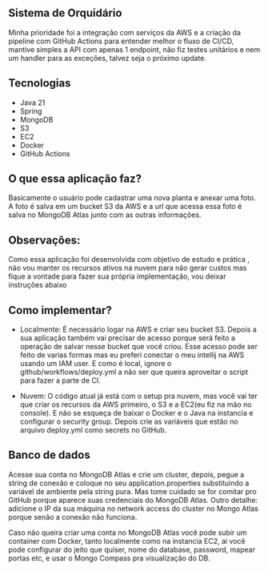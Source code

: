 ## Sistema de Orquidário
Minha prioridade foi a integração com serviços da AWS e a criação da pipeline com GitHub Actions para entender melhor o fluxo de CI/CD, mantive simples a API com apenas 1 endpoint,
não fiz testes unitários e nem um handler para as exceções, talvez seja o próximo update.

## Tecnologias
* Java 21
* Spring 
* MongoDB
* S3
* EC2
* Docker
* GitHub Actions

## O que essa aplicação faz?
Basicamente o usuário pode cadastrar uma nova planta e anexar uma foto.
A foto é salva em um bucket S3 da AWS e a url que acessa essa foto é salva no MongoDB Atlas junto com as outras informações.

## Observações:
Como essa aplicação foi desenvolvida com objetivo de estudo e prática , não vou manter os recursos ativos na nuvem para não gerar custos
mas fique a vontade para fazer sua própria implementação, vou deixar instruções abaixo



## Como implementar?
* Localmente: É necessário logar na AWS e criar seu bucket S3. Depois a sua aplicação também vai precisar de acesso porque será feito a operação de salvar nesse bucket que você criou.
Esse acesso pode ser feito de varias formas mas eu preferi conectar o meu intellij na AWS usando um IAM user. E como é local, ignore o github/workflows/deploy.yml a não ser que queira aproveitar o script para fazer a parte de CI.

* Nuvem: O código atual já está com o setup pra nuvem, mas você vai ter que criar os recursos da AWS primeiro, o S3 e a EC2(eu fiz na mão no console).
E não se esqueça de baixar o Docker e o Java na instancia e configurar o security group. Depois crie as variáveis que estão no arquivo deploy.yml como secrets no GitHub.

## Banco de dados
Acesse sua conta no MongoDB Atlas e crie um cluster, depois, pegue a string de conexão e coloque no seu application.properties substituindo a variável de ambiente pela string pura.
Mas tome cuidado se for comitar pro GitHub porque aparece suas credenciais do MongoDB Atlas.
Outro detalhe: adicione o IP da sua máquina no network access do cluster no Mongo Atlas porque senão a conexão não funciona. 

Caso não queira criar uma conta no MongoDB Atlas você pode subir um container com Docker, tanto localmente como na instancia  EC2,
ai você pode configurar do jeito que quiser, nome do database, password, mapear portas etc, e usar o Mongo Compass pra visualização do DB.
